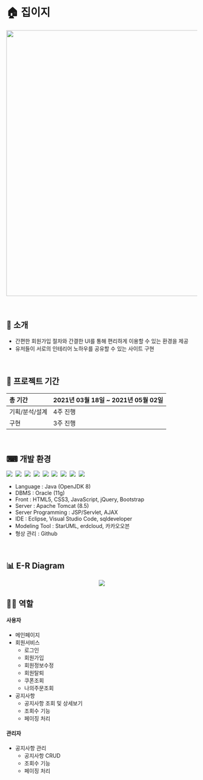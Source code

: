# 🏠 집이지
<p align="center"><img src="https://user-images.githubusercontent.com/71883439/121538910-23118300-ca40-11eb-8b93-f3f4c3c3113c.png" width="700"></p>
<br>


## 🌈 소개
* 간편한 회원가입 절차와 간결한 UI를 통해 편리하게 이용할 수 있는 환경을 제공
* 유저들이 서로의 인테리어 노하우를 공유할 수 있는 사이트 구현
<br>



## 📅 프로젝트 기간
 |총 기간|2021년 03월 18일 ~ 2021년 05월 02일|
 |:---|:---|
 |기획/분석/설계|4주 진행|
 |구현|3주 진행|
<br>


## ⌨ 개발 환경
<div>
  <img src="https://img.shields.io/badge/Java-007396?style=flat-the-badge&logo=Java&logoColor=white"/>&nbsp
  <img src="https://img.shields.io/badge/Oracle-711199?style=flat-the-badge&logo=Oracle&logoColor=white"/>&nbsp
  <img src="https://img.shields.io/badge/HTML-E34F26?style=flat-the-badge&logo=HTML5&logoColor=white"/>&nbsp
  <img src="https://img.shields.io/badge/CSS3-F68212?style=flat-the-badge&logo=CSS3&logoColor=white"/>&nbsp
  <img src="https://img.shields.io/badge/JavaScript-F7DF1E?style=flat-the-badge&logo=JavaScript&logoColor=white"/>&nbsp
  <img src="https://img.shields.io/badge/JQuery-0769AD?style=flat-the-badge&logo=jQuery&logoColor=white"/>&nbsp
  <img src="https://img.shields.io/badge/Bootstrap-6e43a3?style=flat-square&logo=Bootstrap&logoColor=white"/></a>&nbsp 
  <img src="https://img.shields.io/badge/Apache Tomcat-d2a513?style=flat-the-badge&logo=ApacheTomcat&logoColor=white"/>&nbsp
  <img src="https://img.shields.io/badge/AJAX-1f83c6?style=flat-the-badge&logo=&logoColor=white"/>&nbsp  
</div>

* Language : Java (OpenJDK 8)
* DBMS : Oracle (11g)
* Front : HTML5, CSS3, JavaScript, jQuery, Bootstrap
* Server : Apache Tomcat (8.5)
* Server Programming : JSP/Servlet, AJAX
* IDE : Eclipse, Visual Studio Code, sqldeveloper
* Modeling Tool : StarUML, erdcloud, 카카오오븐
* 형상 관리 : Github
<br>

## 📊 E-R Diagram
<p align="center"><img src="https://user-images.githubusercontent.com/71883439/121544421-ab922280-ca44-11eb-8eb4-96abe1a9d294.png"></p>

## 👩‍💻 역할 

#### 사용자
+ 메인페이지 
+ 회원서비스
  + 로그인
  + 회원가입
  + 회원정보수정
  + 회원탈퇴
  + 쿠폰조회
  + 나의주문조회
+ 공지사항
  + 공지사항 조회 및 상세보기
  + 조회수 기능
  + 페이징 처리

#### 관리자
+ 공지사항 관리
  + 공지사항 CRUD
  + 조회수 기능
  + 페이징 처리
<br>

